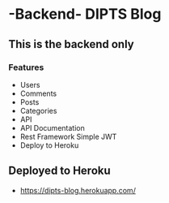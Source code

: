 # -Backend- DIPTS Blog

## This is the backend only

### Features
- Users
- Comments
- Posts
- Categories
- API
- API Documentation
- Rest Framework Simple JWT
- Deploy to Heroku

## Deployed to Heroku
- https://dipts-blog.herokuapp.com/




